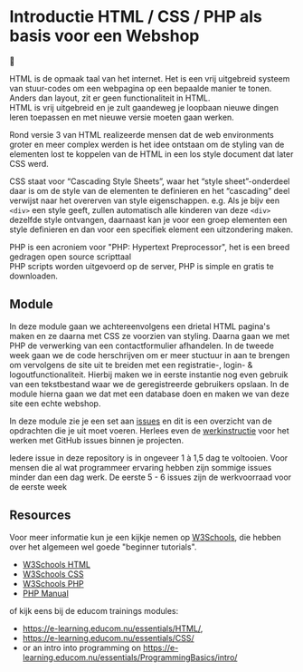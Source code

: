 # Introductie HTML / CSS / PHP als basis voor een Webshop
🦍

HTML is de opmaak taal van het internet. Het is een vrij uitgebreid systeem van stuur-codes om een webpagina op een bepaalde manier te tonen. Anders dan layout, zit er geen functionaliteit in HTML.  
HTML is vrij uitgebreid en je zult gaandeweg je loopbaan nieuwe dingen leren toepassen en met nieuwe versie moeten gaan werken. 
 
Rond versie 3 van HTML realizeerde mensen dat de web environments groter en meer complex werden is het idee ontstaan om de styling van de elementen lost te koppelen van de HTML in een los style document dat later CSS werd. 

CSS staat voor “Cascading Style Sheets”, waar het “style sheet”-onderdeel daar is om de style van de elementen te definieren en het “cascading” deel verwijst naar het overerven van style eigenschappen. e.g. Als je bijv een `<div>` een style geeft, zullen automatisch alle kinderen van deze `<div>` dezelfde style ontvangen, daarnaast kan je voor een groep elementen een style definieren en dan voor een specifiek element een uitzondering maken.

PHP is een acroniem voor "PHP: Hypertext Preprocessor", het is een breed gedragen open source scripttaal  
PHP scripts worden uitgevoerd op de server, PHP is simple en gratis te downloaden.  

## Module
In deze module gaan we achtereenvolgens een drietal HTML pagina's maken en ze daarna met CSS ze voorzien van styling. Daarna gaan we met PHP de verwerking van een contactformulier afhandelen. In de tweede week gaan we de code herschrijven om er meer stuctuur in aan te brengen om vervolgens de site uit te breiden met een registratie-, login- & logoutfunctionaliteit. Hierbij maken we in eerste instantie nog even gebruik van een tekstbestand waar we de geregistreerde gebruikers opslaan. In de module hierna gaan we dat met een database doen en maken we van deze site een echte webshop.

In deze module zie je een set aan [issues](../../issues) en dit is een overzicht van de opdrachten die je uit moet voeren. Herlees even de [werkinstructie](https://e-learning.educom.nu/algemeen/ProjectStructure/repository) voor het werken met GitHub issues binnen je projecten.

Iedere issue in deze repository is in ongeveer 1 à 1,5 dag te voltooien. Voor mensen die al wat programmeer ervaring hebben zijn sommige issues minder dan een dag werk.
De eerste 5 - 6 issues zijn de werkvoorraad voor de eerste week

## Resources
Voor meer informatie kun je een kijkje nemen op [W3Schools](https://www.w3schools.com/), die hebben over het algemeen wel goede "beginner tutorials". 
* [W3Schools HTML](https://www.w3schools.com/html/)
* [W3Schools CSS](https://www.w3schools.com/css/)
* [W3Schools PHP](https://www.w3schools.com/php7/)
* [PHP Manual](http://www.php.net/manual/en/)

of kijk eens bij de educom trainings modules: 
* https://e-learning.educom.nu/essentials/HTML/, 
* https://e-learning.educom.nu/essentials/CSS/ 
* or an intro into programming on https://e-learning.educom.nu/essentials/ProgrammingBasics/intro/

